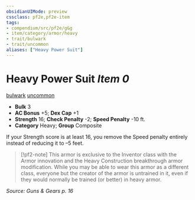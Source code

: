 ```yaml
---
obsidianUIMode: preview
cssclass: pf2e,pf2e-item
tags:
- compendium/src/pf2e/g&g
- item/category/armor/heavy
- trait/bulwark
- trait/uncommon
aliases: ["Heavy Power Suit"]
---
```

# Heavy Power Suit *Item 0*  
[bulwark](../../../Rules/traits/bulwark.md)  [uncommon](../../../Rules/traits/uncommon.md)  

- **Bulk** 3
- **AC Bonus** +5; **Dex Cap** +1
- **Strength** 16; **Check Penalty** -2; **Speed Penalty** -10 ft.
- **Category** Heavy; **Group** Composite 

If your Strength score is at least 16, you remove the Speed penalty entirely instead of reducing it to –5 feet.

> [!pf2-note]
> This armor is exclusive to the Inventor class with the Armor innovation and the Heavy Construction breakthrough armor modification. While you may be able to wear this armor as a different class, everyone but the creator of the armor is untrained in it, even if they would normally be trained (or better) in heavy armor.

*Source: Guns & Gears p. 16*